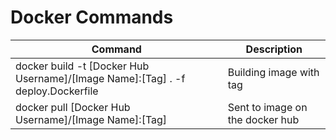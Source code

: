 # Docker Commands


|Command                                                                        |Description                              |
|-------------------------------------------------------------------------------|-----------------------------------------|
|docker build -t [Docker Hub Username]/[Image Name]:[Tag] . -f deploy.Dockerfile| Building image with tag                 |
|docker pull [Docker Hub Username]/[Image Name]:[Tag]                           | Sent to image on the docker hub         |

